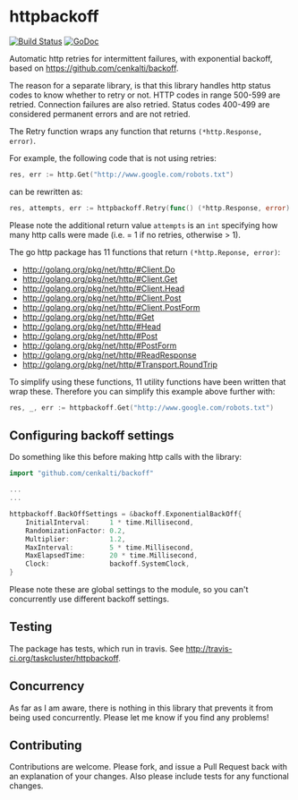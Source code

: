 # httpbackoff
[![Build Status](https://secure.travis-ci.org/taskcluster/httpbackoff.png)](http://travis-ci.org/taskcluster/httpbackoff)
[![GoDoc](https://godoc.org/github.com/taskcluster/httpbackoff?status.png)](https://godoc.org/github.com/taskcluster/httpbackoff)

Automatic http retries for intermittent failures, with exponential backoff,
based on https://github.com/cenkalti/backoff.

The reason for a separate library, is that this library handles http status
codes to know whether to retry or not.  HTTP codes in range 500-599 are
retried. Connection failures are also retried. Status codes 400-499 are
considered permanent errors and are not retried.

The Retry function wraps any function that returns `(*http.Response, error)`.

For example, the following code that is not using retries:

```go
res, err := http.Get("http://www.google.com/robots.txt")
```

can be rewritten as:

```go
res, attempts, err := httpbackoff.Retry(func() (*http.Response, error) { return http.Get("http://www.google.com/robots.txt") })
```

Please note the additional return value `attempts` is an `int` specifying how
many http calls were made (i.e. = 1 if no retries, otherwise > 1).

The go http package has 11 functions that return `(*http.Reponse, error)`:

* http://golang.org/pkg/net/http/#Client.Do
* http://golang.org/pkg/net/http/#Client.Get
* http://golang.org/pkg/net/http/#Client.Head
* http://golang.org/pkg/net/http/#Client.Post
* http://golang.org/pkg/net/http/#Client.PostForm
* http://golang.org/pkg/net/http/#Get
* http://golang.org/pkg/net/http/#Head
* http://golang.org/pkg/net/http/#Post
* http://golang.org/pkg/net/http/#PostForm
* http://golang.org/pkg/net/http/#ReadResponse
* http://golang.org/pkg/net/http/#Transport.RoundTrip

To simplify using these functions, 11 utility functions have been written that
wrap these. Therefore you can simplify this example above further with:

```go
res, _, err := httpbackoff.Get("http://www.google.com/robots.txt")
```

## Configuring backoff settings

Do something like this before making http calls with the library:

```go
import "github.com/cenkalti/backoff"

...
...

httpbackoff.BackOffSettings = &backoff.ExponentialBackOff{
	InitialInterval:     1 * time.Millisecond,
	RandomizationFactor: 0.2,
	Multiplier:          1.2,
	MaxInterval:         5 * time.Millisecond,
	MaxElapsedTime:      20 * time.Millisecond,
	Clock:               backoff.SystemClock,
}
```

Please note these are global settings to the module, so you can't concurrently
use different backoff settings.

## Testing

The package has tests, which run in travis. See http://travis-ci.org/taskcluster/httpbackoff.

## Concurrency

As far as I am aware, there is nothing in this library that prevents it from
being used concurrently. Please let me know if you find any problems!

## Contributing
Contributions are welcome. Please fork, and issue a Pull Request back with an
explanation of your changes. Also please include tests for any functional
changes.
